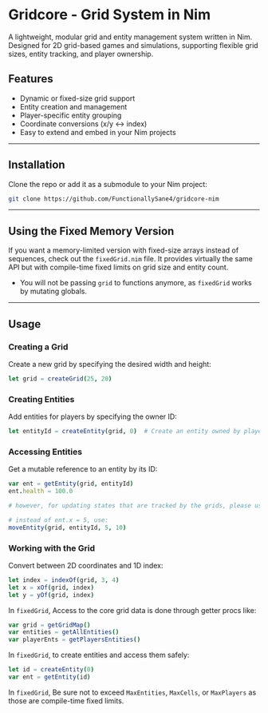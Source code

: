# Gridcore - Grid System in Nim

A lightweight, modular grid and entity management system written in Nim.  
Designed for 2D grid-based games and simulations, supporting flexible grid sizes, entity tracking, and player ownership.

## Features

- Dynamic or fixed-size grid support  
- Entity creation and management  
- Player-specific entity grouping  
- Coordinate conversions (x/y ↔ index)  
- Easy to extend and embed in your Nim projects  

---

## Installation

Clone the repo or add it as a submodule to your Nim project:

```bash
git clone https://github.com/FunctionallySane4/gridcore-nim
```

---

## Using the Fixed Memory Version

If you want a memory-limited version with fixed-size arrays instead of sequences, check out the `fixedGrid.nim` file. It provides virtually the same API but with compile-time fixed limits on grid size and entity count.

- You will not be passing `grid` to functions anymore, as `fixedGrid` works by mutating globals.

---

## Usage

### Creating a Grid

Create a new grid by specifying the desired width and height:

```nim
let grid = createGrid(25, 20)
```

### Creating Entities

Add entities for players by specifying the owner ID:

```nim
let entityId = createEntity(grid, 0)  # Create an entity owned by player 0
```

### Accessing Entities

Get a mutable reference to an entity by its ID:

```nim
var ent = getEntity(grid, entityId)
ent.health = 100.0

# however, for updating states that are tracked by the grids, please use the appropriate setters

# instead of ent.x = 5, use:
moveEntity(grid, entityId, 5, 10) 
```

### Working with the Grid

Convert between 2D coordinates and 1D index:

```nim
let index = indexOf(grid, 3, 4)
let x = xOf(grid, index)
let y = yOf(grid, index)
```

In `fixedGrid`, Access to the core grid data is done through getter procs like:
```nim
var grid = getGridMap()
var entities = getAllEntities()
var playerEnts = getPlayersEntities()
```

In `fixedGrid`, to create entities and access them safely:

```nim
let id = createEntity(0)
var ent = getEntity(id)
```
In `fixedGrid`, Be sure not to exceed `MaxEntities`, `MaxCells`, or `MaxPlayers` as those are compile-time fixed limits.
